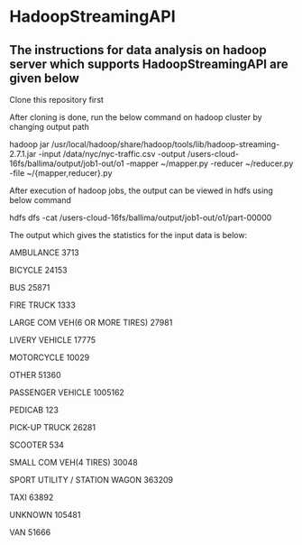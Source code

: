 # HadoopStreamingAPI

## The instructions for data analysis on hadoop server which supports HadoopStreamingAPI are given below

Clone this repository first

After cloning is done, run the below command on hadoop cluster by changing output path

hadoop jar /usr/local/hadoop/share/hadoop/tools/lib/hadoop-streaming-2.7.1.jar -input /data/nyc/nyc-traffic.csv -output /users-cloud-16fs/ballima/output/job1-out/o1 -mapper ~/mapper.py -reducer ~/reducer.py -file ~/{mapper,reducer}.py
 
After execution of hadoop jobs, the output can be viewed in hdfs using below command
 
hdfs dfs -cat /users-cloud-16fs/ballima/output/job1-out/o1/part-00000

The output which gives the statistics for the input data is below:
  
AMBULANCE 3713

BICYCLE 24153

BUS 25871

FIRE TRUCK 1333

LARGE COM VEH(6 OR MORE TIRES) 27981

LIVERY VEHICLE 17775

MOTORCYCLE 10029

OTHER 51360

PASSENGER VEHICLE 1005162

PEDICAB 123

PICK-UP TRUCK 26281

SCOOTER 534

SMALL COM VEH(4 TIRES) 30048

SPORT UTILITY / STATION WAGON 363209

TAXI 63892

UNKNOWN 105481

VAN 51666
